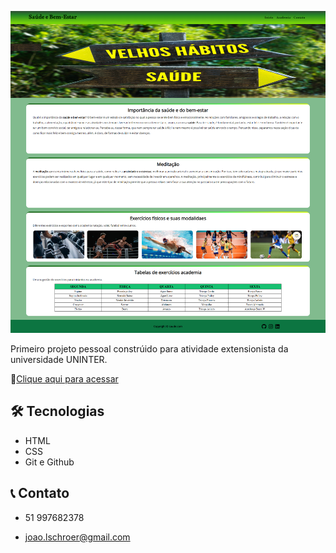 ![preview](./github/preview.png)

Primeiro projeto pessoal constrúido para atividade
extensionista da universidade UNINTER.

🔗[Clique aqui para acessar]()

## 🛠 Tecnologias

- HTML
- CSS
- Git e Github

## 📞 Contato

- 51 997682378

- joao.lschroer@gmail.com
